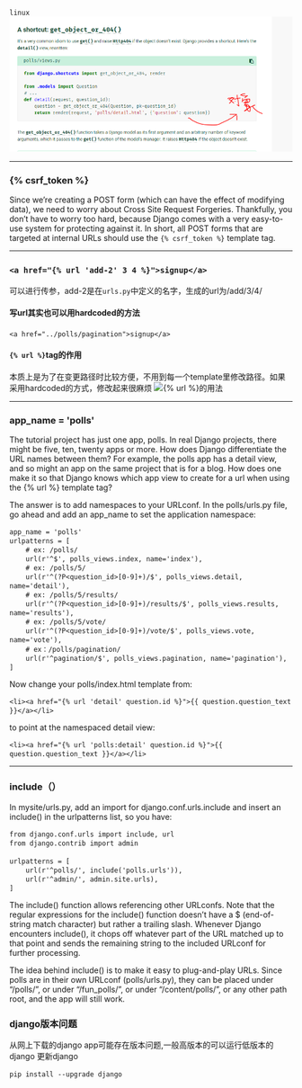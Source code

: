 `linux`
![hello](https://github.com/kanonjz/learn-python/raw/master/django/pictures/1.PNG)
***
### {% csrf_token %}
Since we’re creating a POST form (which can have the effect of modifying data), we need to worry about Cross Site Request Forgeries. Thankfully, you don’t have to worry too hard, because Django comes with a very easy-to-use system for protecting against it. In short, all POST forms that are targeted at internal URLs should use the `{% csrf_token %}` template tag.
***
### `<a href="{% url 'add-2' 3 4 %}">signup</a>`
可以进行传参，add-2是在`urls.py`中定义的名字，生成的url为/add/3/4/
#### 写url其实也可以用hardcoded的方法
`<a href="../polls/pagination">signup</a>`
#### `{% url %}`tag的作用
本质上是为了在变更路径时比较方便，不用到每一个template里修改路径。如果采用hardcoded的方式，修改起来很麻烦
![{% url %}的用法](https://docs.djangoproject.com/en/1.11/intro/tutorial03/)

***

### app_name = 'polls'
The tutorial project has just one app, polls. In real Django projects, there might be five, ten, twenty apps or more. How does Django differentiate the URL names between them? For example, the polls app has a detail view, and so might an app on the same project that is for a blog. How does one make it so that Django knows which app view to create for a url when using the {% url %} template tag?

The answer is to add namespaces to your URLconf. In the polls/urls.py file, go ahead and add an app_name to set the application namespace:
```
app_name = 'polls'
urlpatterns = [
    # ex: /polls/
    url(r'^$', polls_views.index, name='index'),
    # ex: /polls/5/
    url(r'^(?P<question_id>[0-9]+)/$', polls_views.detail, name='detail'),
    # ex: /polls/5/results/
    url(r'^(?P<question_id>[0-9]+)/results/$', polls_views.results, name='results'),
    # ex: /polls/5/vote/
    url(r'^(?P<question_id>[0-9]+)/vote/$', polls_views.vote, name='vote'),
    # ex：/polls/pagination/
    url(r'^pagination/$', polls_views.pagination, name='pagination'),
]
```
Now change your polls/index.html template from:
```
<li><a href="{% url 'detail' question.id %}">{{ question.question_text }}</a></li>
```
to point at the namespaced detail view:
```
<li><a href="{% url 'polls:detail' question.id %}">{{ question.question_text }}</a></li>
```

***

### include（）
In mysite/urls.py, add an import for django.conf.urls.include and insert an include() in the urlpatterns list, so you have:
```
from django.conf.urls import include, url
from django.contrib import admin

urlpatterns = [
    url(r'^polls/', include('polls.urls')),
    url(r'^admin/', admin.site.urls),
]
```
The include() function allows referencing other URLconfs. Note that the regular expressions for the include() function doesn’t have a $ (end-of-string match character) but rather a trailing slash. Whenever Django encounters include(), it chops off whatever part of the URL matched up to that point and sends the remaining string to the included URLconf for further processing.

The idea behind include() is to make it easy to plug-and-play URLs. Since polls are in their own URLconf (polls/urls.py), they can be placed under “/polls/”, or under “/fun_polls/”, or under “/content/polls/”, or any other path root, and the app will still work.

### django版本问题
从网上下载的django app可能存在版本问题,一般高版本的可以运行低版本的django
更新django
```
pip install --upgrade django
```

